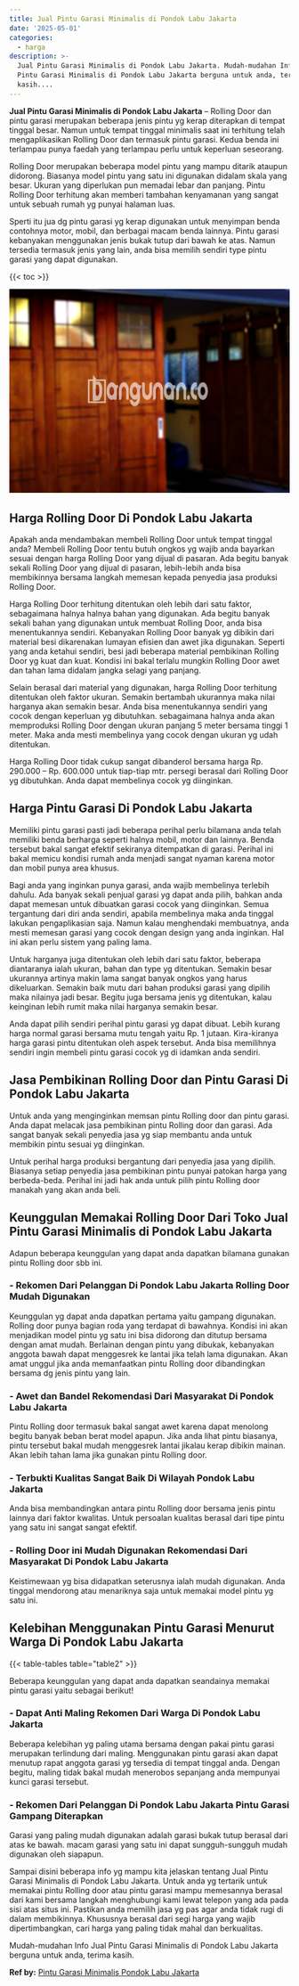 ```yaml
---
title: Jual Pintu Garasi Minimalis di Pondok Labu Jakarta
date: '2025-05-01'
categories:
  - harga
description: >-
  Jual Pintu Garasi Minimalis di Pondok Labu Jakarta. Mudah-mudahan Info Jual
  Pintu Garasi Minimalis di Pondok Labu Jakarta berguna untuk anda, terima
  kasih....
---
```


**Jual Pintu Garasi Minimalis di Pondok Labu Jakarta** – Rolling Door dan pintu garasi merupakan beberapa jenis pintu yg kerap diterapkan di tempat tinggal besar. Namun untuk tempat tinggal minimalis saat ini terhitung telah mengaplikasikan Rolling Door dan termasuk pintu garasi. Kedua benda ini terlampau punya faedah yang terlampau perlu untuk keperluan seseorang.

Rolling Door merupakan beberapa model pintu yang mampu ditarik ataupun didorong. Biasanya model pintu yang satu ini digunakan didalam skala yang besar. Ukuran yang diperlukan pun memadai lebar dan panjang. Pintu Rolling Door terhitung akan memberi tambahan kenyamanan yang sangat untuk sebuah rumah yg punyai halaman luas.

Sperti itu jua dg pintu garasi yg kerap digunakan untuk menyimpan benda contohnya motor, mobil, dan berbagai macam benda lainnya. Pintu garasi kebanyakan menggunakan jenis bukak tutup dari bawah ke atas. Namun tersedia termasuk jenis yang lain, anda bisa memilih sendiri type pintu garasi yang dapat digunakan.

{{< toc >}}

![Jual Pintu Garasi Minimalis di Pondok Labu Jakarta](/images/pintu-garasi-24.png)

## Harga Rolling Door Di Pondok Labu Jakarta

Apakah anda mendambakan membeli Rolling Door untuk tempat tinggal anda? Membeli Rolling Door tentu butuh ongkos yg wajib anda bayarkan sesuai dengan harga Rolling Door yang dijual di pasaran. Ada begitu banyak sekali Rolling Door yang dijual di pasaran, lebih-lebih anda bisa membikinnya bersama langkah memesan kepada penyedia jasa produksi Rolling Door.

Harga Rolling Door terhitung ditentukan oleh lebih dari satu faktor, sebagaimana halnya halnya bahan yang digunakan. Ada begitu banyak sekali bahan yang digunakan untuk membuat Rolling Door, anda bisa menentukannya sendiri. Kebanyakan Rolling Door banyak yg dibikin dari material besi dikarenakan lumayan efisien dan awet jika digunakan. Seperti yang anda ketahui sendiri, besi jadi beberapa material pembikinan Rolling Door yg kuat dan kuat. Kondisi ini bakal terlalu mungkin Rolling Door awet dan tahan lama didalam jangka selagi yang panjang.

Selain berasal dari material yang digunakan, harga Rolling Door terhitung ditentukan oleh faktor ukuran. Semakin bertambah ukurannya maka nilai harganya akan semakin besar. Anda bisa menentukannya sendiri yang cocok dengan keperluan yg dibutuhkan. sebagaimana halnya anda akan memproduksi Rolling Door dengan ukuran panjang 5 meter bersama tinggi 1 meter. Maka anda mesti membelinya yang cocok dengan ukuran yg udah ditentukan.

Harga Rolling Door tidak cukup sangat dibanderol bersama harga Rp. 290.000 – Rp. 600.000 untuk tiap-tiap mtr. persegi berasal dari Rolling Door yg dibutuhkan. Anda dapat membelinya cocok yg diinginkan.

## Harga Pintu Garasi Di Pondok Labu Jakarta

Memiliki pintu garasi pasti jadi beberapa perihal perlu bilamana anda telah memiliki benda berharga seperti halnya mobil, motor dan lainnya. Benda tersebut bakal sangat efektif sekiranya ditempatkan di garasi. Perihal ini bakal memicu kondisi rumah anda menjadi sangat nyaman karena motor dan mobil punya area khusus.

Bagi anda yang inginkan punya garasi, anda wajib membelinya terlebih dahulu. Ada banyak sekali penjual garasi yg dapat anda pilih, bahkan anda dapat memesan untuk dibuatkan garasi cocok yang diinginkan. Semua tergantung dari diri anda sendiri, apabila membelinya maka anda tinggal lakukan pengaplikasian saja. Namun kalau menghendaki membuatnya, anda mesti memesan garasi yang cocok dengan design yang anda inginkan. Hal ini akan perlu sistem yang paling lama.

Untuk harganya juga ditentukan oleh lebih dari satu faktor, beberapa diantaranya ialah ukuran, bahan dan type yg ditentukan. Semakin besar ukurannya artinya makin lama sangat banyak ongkos yang harus dikeluarkan. Semakin baik mutu dari bahan produksi garasi yang dipilih maka nilainya jadi besar. Begitu juga bersama jenis yg ditentukan, kalau keinginan lebih rumit maka nilai harganya semakin besar.

Anda dapat pilih sendiri perihal pintu garasi yg dapat dibuat. Lebih kurang harga normal garasi bersama mutu tengah yaitu Rp. 1 jutaan. Kira-kiranya harga garasi pintu ditentukan oleh aspek tersebut. Anda bisa memilihnya sendiri ingin membeli pintu garasi cocok yg di idamkan anda sendiri.

## Jasa Pembikinan Rolling Door dan Pintu Garasi Di Pondok Labu Jakarta

Untuk anda yang menginginkan memsan pintu Rolling door dan pintu garasi. Anda dapat melacak jasa pembikinan pintu Rolling door dan garasi. Ada sangat banyak sekali penyedia jasa yg siap membantu anda untuk membikin pintu sesuai yg diinginkan.

Untuk perihal harga produksi bergantung dari penyedia jasa yang dipilih. Biasanya setiap penyedia jasa pembikinan pintu punyai patokan harga yang berbeda-beda. Perihal ini jadi hak anda untuk pilih pintu Rolling door manakah yang akan anda beli.

## Keunggulan Memakai Rolling Door Dari Toko Jual Pintu Garasi Minimalis di Pondok Labu Jakarta

Adapun beberapa keunggulan yang dapat anda dapatkan bilamana gunakan pintu Rolling door sbb ini.

### \- Rekomen Dari Pelanggan Di Pondok Labu Jakarta Rolling Door Mudah Digunakan

Keunggulan yg dapat anda dapatkan pertama yaitu gampang digunakan. Rolling door punya bagian roda yang terdapat di bawahnya. Kondisi ini akan menjadikan model pintu yg satu ini bisa didorong dan ditutup bersama dengan amat mudah. Berlainan dengan pintu yang dibukak, kebanyakan anggota bawah dapat menggesrek ke lantai jika telah lama digunakan. Akan amat unggul jika anda memanfaatkan pintu Rolling door dibandingkan bersama dg jenis pintu yang lain.

### \- Awet dan Bandel Rekomendasi Dari Masyarakat Di Pondok Labu Jakarta

Pintu Rolling door termasuk bakal sangat awet karena dapat menolong begitu banyak beban berat model apapun. Jika anda lihat pintu biasanya, pintu tersebut bakal mudah menggesrek lantai jikalau kerap dibikin mainan. Akan lebih tahan lama jika gunakan pintu Rolling door.

### \- Terbukti Kualitas Sangat Baik Di Wilayah Pondok Labu Jakarta

Anda bisa membandingkan antara pintu Rolling door bersama jenis pintu lainnya dari faktor kwalitas. Untuk persoalan kualitas berasal dari tipe pintu yang satu ini sangat sangat efektif.

### \- Rolling Door ini Mudah Digunakan Rekomendasi Dari Masyarakat Di Pondok Labu Jakarta

Keistimewaan yg bisa didapatkan seterusnya ialah mudah digunakan. Anda tinggal mendorong atau menariknya saja untuk memakai model pintu yg satu ini.

## Kelebihan Menggunakan Pintu Garasi Menurut Warga Di Pondok Labu Jakarta

{{< table-tables table="table2" >}}

Beberapa keunggulan yang dapat anda dapatkan seandainya memakai pintu garasi yaitu sebagai berikut!

### \- Dapat Anti Maling Rekomen Dari Warga Di Pondok Labu Jakarta

Beberapa kelebihan yg paling utama bersama dengan pakai pintu garasi merupakan terlindung dari maling. Menggunakan pintu garasi akan dapat menutup rapat anggota garasi yg tersedia di tempat tinggal anda. Dengan begitu, maling tidak bakal mudah menerobos sepanjang anda mempunyai kunci garasi tersebut.

### \- Rekomen Dari Pelanggan Di Pondok Labu Jakarta Pintu Garasi Gampang Diterapkan

Garasi yang paling mudah digunakan adalah garasi bukak tutup berasal dari atas ke bawah. macam garasi yang satu ini dapat sungguh-sungguh mudah digunakan oleh siapapun.

Sampai disini beberapa info yg mampu kita jelaskan tentang Jual Pintu Garasi Minimalis di Pondok Labu Jakarta. Untuk anda yg tertarik untuk memakai pintu Rolling door atau pintu garasi mampu memesannya berasal dari kami bersama langkah menghubungi kami lewat telepon yang ada pada sisi atas situs ini. Pastikan anda memilih jasa yg pas agar anda tidak rugi di dalam membikinnya. Khususnya berasal dari segi harga yang wajib dipertimbangkan, cari harga yang paling tidak mahal dan berkualitas.

Mudah-mudahan Info Jual Pintu Garasi Minimalis di Pondok Labu Jakarta berguna untuk anda, terima kasih.

**Ref by:** [Pintu Garasi Minimalis Pondok Labu Jakarta](https://id.wikipedia.org/wiki/Pintu)
